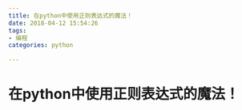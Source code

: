 ```yaml
---
title: 在python中使用正则表达式的魔法！
date: 2018-04-12 15:54:26
tags:
- 编程
categories: python

---
```


# 在python中使用正则表达式的魔法！

##
